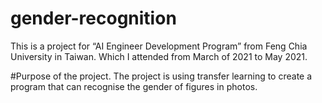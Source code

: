 # gender-recognition

This is a project for “AI Engineer Development Program” from Feng Chia University in Taiwan.
Which I attended from March of 2021 to May 2021.

#Purpose of the project.
The project is using transfer learning to create a program that can recognise the gender of figures in photos.


